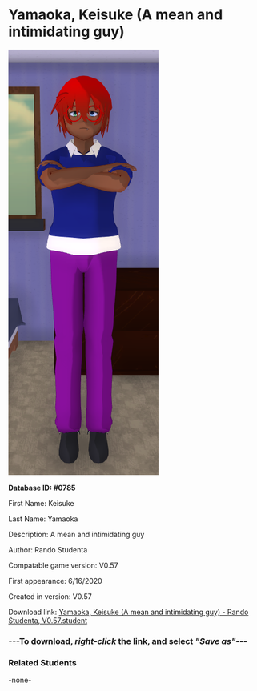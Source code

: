 # Yamaoka, Keisuke (A mean and intimidating guy)

<img src="../../Files/Images/Yamaoka, Keisuke (A mean and intimidating guy).png" title="Yamaoka, Keisuke (A mean and intimidating guy) - Rando Studenta, V0.57">

**Database ID: #0785**

First Name: Keisuke

Last Name: Yamaoka

Description: A mean and intimidating guy

Author: Rando Studenta

Compatable game version: V0.57

First appearance: 6/16/2020

Created in version: V0.57

Download link: <a href="https://raw.githubusercontent.com/Arbiter1223/Daigaku-Gurashi-Custom-Students/master/Files/Student%20Files/Yamaoka%2C%20Keisuke%20(A%20mean%20and%20intimidating%20guy)%20-%20Rando%20Studenta%2C%20V0.57.student">Yamaoka, Keisuke (A mean and intimidating guy) - Rando Studenta, V0.57.student</a>

### ---**To download, _right-click_ the link, and select _"Save as"_**---

### Related Students

-none-
